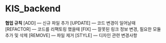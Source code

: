 # KIS_backend

**협업 규칙**
[ADD] — 신규 파일 추가
[UPDATE] — 코드 변경이 일어날때
[REFACTOR] — 코드를 리팩토링 했을때
[FIX] — 잘못된 링크 정보 변경, 필요한 모듈 추가 및 삭제
[REMOVE] — 파일 제거
[STYLE] — 디자인 관련 변경사항
